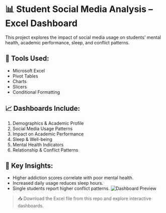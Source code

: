 # 📊 Student Social Media Analysis – Excel Dashboard

This project explores the impact of social media usage on students' mental health, academic performance, sleep, and conflict patterns. 

## 🔧 Tools Used:
- Microsoft Excel
- Pivot Tables
- Charts
- Slicers
- Conditional Formatting

## 📈 Dashboards Include:
1. Demographics & Academic Profile
2. Social Media Usage Patterns
3. Impact on Academic Performance
4. Sleep & Well-being
5. Mental Health Indicators
6. Relationship & Conflict Patterns

## 🧠 Key Insights:
- Higher addiction scores correlate with poor mental health.
- Increased daily usage reduces sleep hours.
- Single students report higher conflict patterns.
![Dashboard Preview](https://raw.githubusercontent.com/TANUJYADAV29/your-repo-name/main/dashboard_preview.png)
> 📥 Download the Excel file from this repo and explore interactive dashboards.
